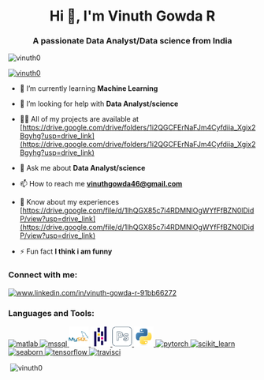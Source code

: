 <h1 align="center">Hi 👋, I'm Vinuth Gowda R</h1>
<h3 align="center">A passionate Data Analyst/Data science from India</h3>

<p align="left"> <img src="https://komarev.com/ghpvc/?username=vinuth0&label=Profile%20views&color=0e75b6&style=flat" alt="vinuth0" /> </p>

<p align="left"> <a href="https://github.com/ryo-ma/github-profile-trophy"><img src="https://github-profile-trophy.vercel.app/?username=vinuth0" alt="vinuth0" /></a> </p>

- 🌱 I’m currently learning **Machine Learning**

- 🤝 I’m looking for help with **Data Analyst/science**

- 👨‍💻 All of my projects are available at [https://drive.google.com/drive/folders/1i2QGCFErNaFJm4Cyfdiia_Xgix2Bgyhg?usp=drive_link](https://drive.google.com/drive/folders/1i2QGCFErNaFJm4Cyfdiia_Xgix2Bgyhg?usp=drive_link)

- 💬 Ask me about **Data Analyst/science**

- 📫 How to reach me **vinuthgowda46@gmail.com**

- 📄 Know about my experiences [https://drive.google.com/file/d/1IhQGX85c7i4RDMNlOgWYfFfBZN0lDidP/view?usp=drive_link](https://drive.google.com/file/d/1IhQGX85c7i4RDMNlOgWYfFfBZN0lDidP/view?usp=drive_link)

- ⚡ Fun fact **I think i am funny**

<h3 align="left">Connect with me:</h3>
<p align="left">
<a href="https://linkedin.com/in/www.linkedin.com/in/vinuth-gowda-r-91bb66272" target="blank"><img align="center" src="https://raw.githubusercontent.com/rahuldkjain/github-profile-readme-generator/master/src/images/icons/Social/linked-in-alt.svg" alt="www.linkedin.com/in/vinuth-gowda-r-91bb66272" height="30" width="40" /></a>
</p>

<h3 align="left">Languages and Tools:</h3>
<p align="left"> <a href="https://www.mathworks.com/" target="_blank" rel="noreferrer"> <img src="https://upload.wikimedia.org/wikipedia/commons/2/21/Matlab_Logo.png" alt="matlab" width="40" height="40"/> </a> <a href="https://www.microsoft.com/en-us/sql-server" target="_blank" rel="noreferrer"> <img src="https://www.svgrepo.com/show/303229/microsoft-sql-server-logo.svg" alt="mssql" width="40" height="40"/> </a> <a href="https://www.mysql.com/" target="_blank" rel="noreferrer"> <img src="https://raw.githubusercontent.com/devicons/devicon/master/icons/mysql/mysql-original-wordmark.svg" alt="mysql" width="40" height="40"/> </a> <a href="https://pandas.pydata.org/" target="_blank" rel="noreferrer"> <img src="https://raw.githubusercontent.com/devicons/devicon/2ae2a900d2f041da66e950e4d48052658d850630/icons/pandas/pandas-original.svg" alt="pandas" width="40" height="40"/> </a> <a href="https://www.photoshop.com/en" target="_blank" rel="noreferrer"> <img src="https://raw.githubusercontent.com/devicons/devicon/master/icons/photoshop/photoshop-line.svg" alt="photoshop" width="40" height="40"/> </a> <a href="https://www.python.org" target="_blank" rel="noreferrer"> <img src="https://raw.githubusercontent.com/devicons/devicon/master/icons/python/python-original.svg" alt="python" width="40" height="40"/> </a> <a href="https://pytorch.org/" target="_blank" rel="noreferrer"> <img src="https://www.vectorlogo.zone/logos/pytorch/pytorch-icon.svg" alt="pytorch" width="40" height="40"/> </a> <a href="https://scikit-learn.org/" target="_blank" rel="noreferrer"> <img src="https://upload.wikimedia.org/wikipedia/commons/0/05/Scikit_learn_logo_small.svg" alt="scikit_learn" width="40" height="40"/> </a> <a href="https://seaborn.pydata.org/" target="_blank" rel="noreferrer"> <img src="https://seaborn.pydata.org/_images/logo-mark-lightbg.svg" alt="seaborn" width="40" height="40"/> </a> <a href="https://www.tensorflow.org" target="_blank" rel="noreferrer"> <img src="https://www.vectorlogo.zone/logos/tensorflow/tensorflow-icon.svg" alt="tensorflow" width="40" height="40"/> </a> <a href="https://travis-ci.org" target="_blank" rel="noreferrer"> <img src="https://www.vectorlogo.zone/logos/travis-ci/travis-ci-icon.svg" alt="travisci" width="40" height="40"/> </a> </p>

<p>&nbsp;<img align="center" src="https://github-readme-stats.vercel.app/api?username=vinuth0&show_icons=true&locale=en" alt="vinuth0" /></p>
